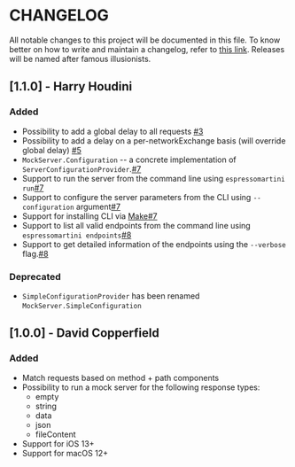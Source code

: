 # CHANGELOG
All notable changes to this project will be documented in this file. To know better on how to write and maintain a changelog, refer to [this link](https://keepachangelog.com/en/1.0.0/).
Releases will be named after famous illusionists.

## [1.1.0] - Harry Houdini

### Added
- Possibility to add a global delay to all requests [#3](https://github.com/TheInkedEngineer/Espresso-Martini/pull/3)
- Possibility to add a delay on a per-networkExchange basis (will override global delay) [#5](https://github.com/TheInkedEngineer/Espresso-Martini/pull/5)
- `MockServer.Configuration` -- a concrete implementation of `ServerConfigurationProvider`.[#7](https://github.com/TheInkedEngineer/Espresso-Martini/pull/7)
- Support to run the server from the command line using `espressomartini run`[#7](https://github.com/TheInkedEngineer/Espresso-Martini/pull/7)
- Support to configure the server parameters from the CLI using `--configuration` argument[#7](https://github.com/TheInkedEngineer/Espresso-Martini/pull/7)
- Support for installing CLI via [Make](https://www.gnu.org/software/make/)[#7](https://github.com/TheInkedEngineer/Espresso-Martini/pull/7)
- Support to list all valid endpoints from the command line using `espressomartini endpoints`[#8](https://github.com/TheInkedEngineer/Espresso-Martini/pull/8)
- Support to get detailed information of the endpoints using the `--verbose` flag.[#8](https://github.com/TheInkedEngineer/Espresso-Martini/pull/8)

### Deprecated
- `SimpleConfigurationProvider` has been renamed `MockServer.SimpleConfiguration`

## [1.0.0] - David Copperfield

### Added
- Match requests based on method + path components
- Possibility to run a mock server for the following response types:
  - empty
  - string
  - data
  - json
  - fileContent
- Support for iOS 13+
- Support for macOS 12+
